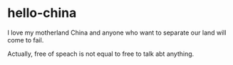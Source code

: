 # hello-china
I love my motherland China and anyone who want to separate our land will come to fail.

Actually, free of speach is not equal to free to talk abt anything.
